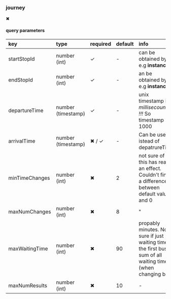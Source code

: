### journey
✖
#### query parameters
| key            | type                     | required | default | info |
|:---------------|:-------------------------|:---------|:--------|:-----|
| startStopId    | number (int)             | ✓        | -       | can be obtained by. e.g **instance** |
| endStopId      | number (int)             | ✓        | -       | an be obtained by. e.g **instance**  |
| departureTime  | number (timestamp)       | ✓        | -       | unix timestamp in _millisecounds !!!_ So timestamp * 1000 |
| arrivalTime    | number (timestamp)       | ✖ / ✓    | -       | Can be used istead of depatrureTime |
| minTimeChanges | number (int)             | ✖        | 2       | not sure of this has really an effect. Couldn't find a difference between default value and 0 |
| maxNumChanges  | number (int)             | ✖        | 8       | "    | 
| maxWaitingTime | number (int)             | ✖        | 90      | propably minutes. Not sure if just waiting time to the first bus or sum of all waiting times (when changing bus) |
| maxNumResults  | number (int)             | ✖        | 10      | -    |     


